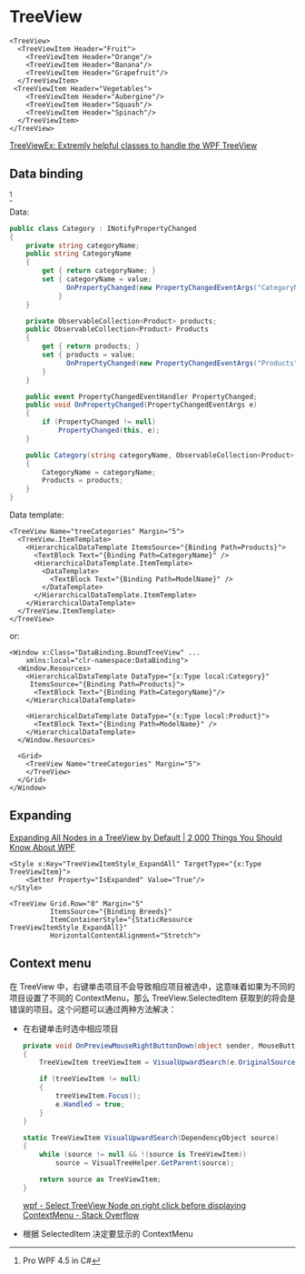 # TreeView
```xaml
<TreeView>
  <TreeViewItem Header="Fruit">
    <TreeViewItem Header="Orange"/>
    <TreeViewItem Header="Banana"/>
    <TreeViewItem Header="Grapefruit"/>
  </TreeViewItem>
 <TreeViewItem Header="Vegetables">
    <TreeViewItem Header="Aubergine"/>
    <TreeViewItem Header="Squash"/>
    <TreeViewItem Header="Spinach"/>
  </TreeViewItem>
</TreeView>
```

[TreeViewEx: Extremly helpful classes to handle the WPF TreeView](https://github.com/Anapher/TreeViewEx)

## Data binding
[^prowpf]

Data:
```csharp
public class Category : INotifyPropertyChanged
{
    private string categoryName;
    public string CategoryName
    {
        get { return categoryName; }
        set { categoryName = value;
              OnPropertyChanged(new PropertyChangedEventArgs("CategoryName"));
            }
    }

    private ObservableCollection<Product> products;
    public ObservableCollection<Product> Products
    {
        get { return products; }
        set { products = value;
              OnPropertyChanged(new PropertyChangedEventArgs("Products"));
        }
    }

    public event PropertyChangedEventHandler PropertyChanged;
    public void OnPropertyChanged(PropertyChangedEventArgs e)
    {
        if (PropertyChanged != null)
            PropertyChanged(this, e);
    }

    public Category(string categoryName, ObservableCollection<Product> products)
    {
        CategoryName = categoryName;
        Products = products;
    }
}
```

Data template:
```xaml
<TreeView Name="treeCategories" Margin="5">
  <TreeView.ItemTemplate>
    <HierarchicalDataTemplate ItemsSource="{Binding Path=Products}">
      <TextBlock Text="{Binding Path=CategoryName}" />
      <HierarchicalDataTemplate.ItemTemplate>
        <DataTemplate>
          <TextBlock Text="{Binding Path=ModelName}" />
        </DataTemplate>
      </HierarchicalDataTemplate.ItemTemplate>
    </HierarchicalDataTemplate>
  </TreeView.ItemTemplate>
</TreeView>
```
or:
```xaml
<Window x:Class="DataBinding.BoundTreeView" ...
    xmlns:local="clr-namespace:DataBinding">
  <Window.Resources>
    <HierarchicalDataTemplate DataType="{x:Type local:Category}"
     ItemsSource="{Binding Path=Products}">
      <TextBlock Text="{Binding Path=CategoryName}"/>
    </HierarchicalDataTemplate>

    <HierarchicalDataTemplate DataType="{x:Type local:Product}">
      <TextBlock Text="{Binding Path=ModelName}" />
    </HierarchicalDataTemplate>
  </Window.Resources>

  <Grid>
    <TreeView Name="treeCategories" Margin="5">
    </TreeView>
  </Grid>
</Window>
```

## Expanding
[Expanding All Nodes in a TreeView by Default | 2,000 Things You Should Know About WPF](https://wpf.2000things.com/2017/09/28/1219-expanding-all-nodes-in-a-treeview-by-default/)
```xaml
<Style x:Key="TreeViewItemStyle_ExpandAll" TargetType="{x:Type TreeViewItem}">
    <Setter Property="IsExpanded" Value="True"/>
</Style>

<TreeView Grid.Row="0" Margin="5"
          ItemsSource="{Binding Breeds}"
          ItemContainerStyle="{StaticResource TreeViewItemStyle_ExpandAll}"
          HorizontalContentAlignment="Stretch">
```

## Context menu
在 TreeView 中，右键单击项目不会导致相应项目被选中，这意味着如果为不同的项目设置了不同的 ContextMenu，那么 TreeView.SelectedItem 获取到的将会是错误的项目。这个问题可以通过两种方法解决：

- 在右键单击时选中相应项目

  ```csharp
  private void OnPreviewMouseRightButtonDown(object sender, MouseButtonEventArgs e)
  {
      TreeViewItem treeViewItem = VisualUpwardSearch(e.OriginalSource as DependencyObject);
  
      if (treeViewItem != null)
      {
          treeViewItem.Focus();
          e.Handled = true;
      }
  }
  
  static TreeViewItem VisualUpwardSearch(DependencyObject source)
  {
      while (source != null && !(source is TreeViewItem))
          source = VisualTreeHelper.GetParent(source);
  
      return source as TreeViewItem;
  }
  ```
  
  [wpf - Select TreeView Node on right click before displaying ContextMenu - Stack Overflow](https://stackoverflow.com/questions/592373/select-treeview-node-on-right-click-before-displaying-contextmenu)

- 根据 SelectedItem 决定要显示的 ContextMenu


[^prowpf]: Pro WPF 4.5 in C#